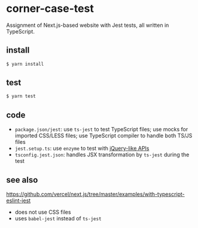 # corner-case-test

Assignment of Next.js-based website with Jest tests, all written in TypeScript.

## install

```sh
$ yarn install
```

## test

```sh
$ yarn test
```

## code

- `package.json/jest`: use `ts-jest` to test TypeScript files; use mocks for imported CSS/LESS files; use TypeScript compiler to handle both TS/JS files
- `jest.setup.ts`: use `enzyme` to test with [jQuery-like APIs](https://github.com/airbnb/enzyme#readme)
- `tsconfig.jest.json`: handles JSX transformation by `ts-jest` during the test

## see also

https://github.com/vercel/next.js/tree/master/examples/with-typescript-eslint-jest

- does not use CSS files
- uses `babel-jest` instead of `ts-jest`
